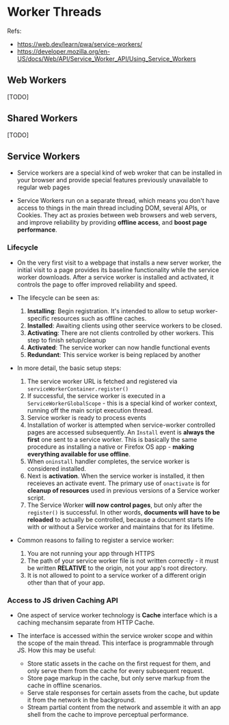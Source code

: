# Worker Threads

Refs:
- https://web.dev/learn/pwa/service-workers/
- https://developer.mozilla.org/en-US/docs/Web/API/Service_Worker_API/Using_Service_Workers


## Web Workers

[TODO]


## Shared Workers

[TODO]

## Service Workers

- Service workers are a special kind of web wroker that can be installed in your browser and provide special features previously unavailable to regular web pages

- Service Workers run on a separate thread, which means you don't have access to things in the main thread including DOM, several APIs, or Cookies. They act as proxies between web browsers and web servers, and improve reliability by providing **offline access**, and **boost page performance**.

### Lifecycle

- On the very first visit to a webpage that installs a new server worker, the initial visit to a page provides its baseline functionality while the service worker downloads. After a service worker is installed and activated, it controls the page to offer improved reliability and speed.

- The lifecycle can be seen as:
    1. **Installing**: Begin registration. It's intended to allow to setup worker-specific resources such as offline caches.
    2. **Installed**: Awaiting clients using other seervice workers to be closed.
    3. **Activating**: There are not clients controlled by other workers. This step to finish setup/cleanup
    4. **Activated**: The service worker can now handle functional events
    5. **Redundant**: This service worker is being replaced by another

- In more detail, the basic setup steps:
    1. The service worker URL is fetched and registered via `serviceWorkerContainer.register()`
    2. If successful, the service worker is executed in a `ServiceWorkerGlobalScope` - this is a special kind of worker context, running off the main script execution thread.
    3. Service worker is ready to process events
    4. Installation of worker is attempted when service-worker controlled pages are accessed subsequently. An `Install` event is **always the first** one sent to a service worker. This is basically the same procedure as installing a native or Firefox OS app - **making everything available for use offline**.
    5. When `oninstall` handler completes, the service worker is considered installed.
    6. Next is **activation**. When the service worker is installed, it then receieves an activate event. The primary use of `onactivate` is for **cleanup of resources** used in previous versions of a Service worker script.
    7. The Service Worker **will now control pages**, but only after the `register()` is successful. In other words, **documents will have to be reloaded** to actually be controlled, because a document starts life with or without a Service worker and maintains that for its lifetime.

- Common reasons to failing to register a service worker:
    1. You are not running your app through HTTPS
    2. The path of your service worker file is not written correctly - it must be written **RELATIVE** to the origin, not your app's root directory.
    3. It is not allowed to point to a service worker of a different origin other than that of your app.

### Access to JS driven Caching API

- One aspect of service worker technology is **Cache** interface which is a caching mechansim separate from HTTP Cache.

- The interface is accessed within the service wroker scope and within the scope of the main thread. This interface is programmable through JS. How this may be useful:
    - Store static assets in the cache on the first request for them, and only serve them from the cache for every subsequent request.
    - Store page markup in the cache, but only serve markup from the cache in offline scenarios.
    - Serve stale responses for certain assets from the cache, but update it from the network in the background.
    - Stream partial content from the network and assemble it with an app shell from the cache to improve perceptual performance.